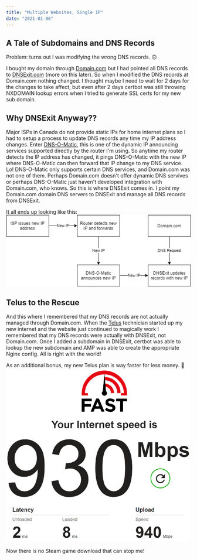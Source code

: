 ```yaml
---
title: "Multiple Websites, Single IP"
date: "2021-01-06"
---
```


## A Tale of Subdomains and DNS Records
Problem: turns out I was modifying the wrong DNS records. 🙃

I bought my domain through [Domain.com](https://www.domain.com/) but I had pointed all DNS records to [DNSExit.com](https://www.dnsexit.com) (more on this later). So when I modified the DNS records at Domain.com nothing changed. I thought maybe I need to wait for 2 days for the changes to take affect, but even after 2 days certbot was still throwing NXDOMAIN lookup errors when I tried to generate SSL certs for my new sub domain.

## Why DNSExit Anyway??
Major ISPs in Canada do not provide static IPs for home internet plans so I had to setup a process to update DNS records any time my IP address changes. Enter [DNS-O-Matic](https://www.dnsomatic.com), this is one of the dynamic IP announcing services supported directly by the router I'm using. So anytime my router detects the IP address has changed, it pings DNS-O-Matic with the new IP where DNS-O-Matic can then forward that IP change to my DNS service. Lo! DNS-O-Matic only supports certain DNS services, and Domain.com was not one of them. Perhaps Domain.com doesn't offer dynamic DNS servives or perhaps DNS-O-Matic just haven't developed integration with Domain.com, who knows. So this is where DNSExit comes in. I point my Domain.com domain DNS servers to DNSExit and manage all DNS records from DNSExit.

It all ends up looking like this:
![DNS IP update flow chart.](dns_ip_update_flow.png)

## Telus to the Rescue
And this where I remembered that my DNS records are not actually managed through Domain.com. When the [Telus](https://www.telus.com) technician started up my new internet and the website just continued to magically work I remembered that my DNS records were actually with DNSExit, not Domain.com. Once I added a subdomain in DNSExit, certbot was able to lookup the new subdomain and AMP was able to create the appropriate Nginx config. All is right with the world!

As an additional bonus, my new Telus plan is way faster for less money. 🚀
![Yay nearly-gigabit.](fast_screenshot.png)

Now there is no Steam game download that can stop me!